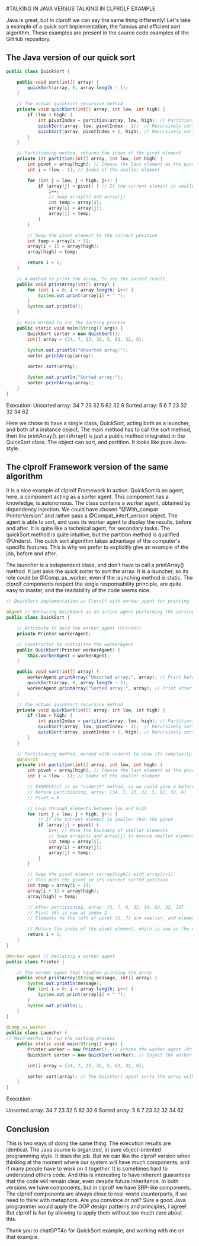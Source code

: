#TALKING IN JAVA VERSUS TALKING IN CLPROLF EXAMPLE

Java is great, but in clprolf we can say the same thing differently!
Let's take a example of a quick sort implementation, the famous and efficient sort algorithm.
These examples are present in the source code examples of the GitHub repository.

## The Java version of our quick sort

```java
public class QuickSort {

    public void sort(int[] array) {
        quickSort(array, 0, array.length - 1);
    }

    // The actual quicksort recursive method
    private void quickSort(int[] array, int low, int high) {
        if (low < high) {
            int pivotIndex = partition(array, low, high); // Partitioning the array
            quickSort(array, low, pivotIndex - 1);  // Recursively sort the left side
            quickSort(array, pivotIndex + 1, high); // Recursively sort the right side
        }
    }

    // Partitioning method, returns the index of the pivot element
    private int partition(int[] array, int low, int high) {
        int pivot = array[high]; // Choose the last element as the pivot
        int i = (low - 1); // Index of the smaller element

        for (int j = low; j < high; j++) {
            if (array[j] < pivot) { // If the current element is smaller than the pivot
                i++;
                // Swap array[i] and array[j]
                int temp = array[i];
                array[i] = array[j];
                array[j] = temp;
            }
        }

        // Swap the pivot element to the correct position
        int temp = array[i + 1];
        array[i + 1] = array[high];
        array[high] = temp;

        return i + 1;
    }

    // A method to print the array, to see the sorted result
    public void printArray(int[] array) {
        for (int i = 0; i < array.length; i++) {
            System.out.print(array[i] + " ");
        }
        System.out.println();
    }

    // Main method to run the sorting process
    public static void main(String[] args) {
        QuickSort sorter = new QuickSort();
        int[] array = {34, 7, 23, 32, 5, 62, 32, 6};
        
        System.out.println("Unsorted array:");
        sorter.printArray(array);

        sorter.sort(array);

        System.out.println("Sorted array:");
        sorter.printArray(array);
    }
}
```

Execution:
Unsorted array:
34 7 23 32 5 62 32 6 
Sorted array:
5 6 7 23 32 32 34 62

Here we chose to have a single class, QuickSort, acting both as a launcher, and both of a instance object. The main method has to call the sort method, then the printArray(). printArray() is just a public method integrated in the QuickSort class. The object can sort, and partition. It looks like pure Java-style.

## The clprolf Framework version of the same algorithm

It is a nice example of clprolf Framework in action. QuickSort is an agent, here, a component acting as a sorter agent. This component has a knowledge, is autonomous. The class contains a worker agent, obtained by dependency injection. We could have chosen "@With_compat PrinterVersion" and rather pass a @Compat_interf_version object.
The agent is able to sort, and uses its worker agent to display the results, before and after. It is quite like a technical agent, for secondary tasks.
The quickSort method is quite intuitive, but the partition method is qualified @Underst. The quick sort algorithm takes advantage of the computer's specific features. This is why we prefer to explicitly give an example of the job, before and after.

The launcher is a independent class, and don't have to call a printArray() method. It just asks the quick sorter to sort the array. It is a launcher, so its role could be @Comp_as_worker, even if the launching method is static.
The clprolf components respect the single responsability principle, are quite easy to master, and the readability of the code seems nice.

```java
// QuickSort implementation in Clprolf with worker_agent for printing

@Agent // Declaring QuickSort as an active agent performing the sorting
public class QuickSort {

    // Attribute to hold the worker_agent (Printer)
    private Printer workerAgent;

    // Constructor to initialize the workerAgent
    public QuickSort(Printer workerAgent) {
        this.workerAgent = workerAgent;
    }

    public void sort(int[] array) {
        workerAgent.printArray("Unsorted array:", array); // Print before sorting
        quickSort(array, 0, array.length - 1);
        workerAgent.printArray("Sorted array:", array); // Print after sorting
    }

    // The actual quicksort recursive method
    private void quickSort(int[] array, int low, int high) {
        if (low < high) {
            int pivotIndex = partition(array, low, high); // Partitioning the array
            quickSort(array, low, pivotIndex - 1);  // Recursively sort the left side
            quickSort(array, pivotIndex + 1, high); // Recursively sort the right side
        }
    }

    // Partitioning method, marked with underst to show its complexity
    @Underst
    private int partition(int[] array, int low, int high) {
        int pivot = array[high]; // Choose the last element as the pivot (array[high] = 6)
        int i = (low - 1); // Index of the smaller element

        // EXAMPLE(it is an "underst" method, so we could give a before and after example.
        // Before partitioning, array: [34, 7, 23, 32, 5, 62, 32, 6]
        // Pivot = 6

        // Loop through elements between low and high
        for (int j = low; j < high; j++) {
            // If the current element is smaller than the pivot
            if (array[j] < pivot) {
                i++; // Move the boundary of smaller elements
                // Swap array[i] and array[j] to ensure smaller elements come before larger ones
                int temp = array[i];
                array[i] = array[j];
                array[j] = temp;
            }
        }

        // Swap the pivot element (array[high]) with array[i+1]
        // This puts the pivot in its correct sorted position
        int temp = array[i + 1];
        array[i + 1] = array[high];
        array[high] = temp;

        // After partitioning, array: [5, 7, 6, 32, 34, 62, 32, 23]
        // Pivot (6) is now at index 2
        // Elements to the left of pivot (5, 7) are smaller, and elements to the right are larger or equal

        // Return the index of the pivot element, which is now in the correct position
        return i + 1;
    }
}

@Worker_agent // Declaring a worker agent
public class Printer {

    // The worker agent that handles printing the array
    public void printArray(String message, int[] array) {
        System.out.println(message);
        for (int i = 0; i < array.length; i++) {
            System.out.print(array[i] + " ");
        }
        System.out.println();
    }
}

@Comp_as_worker
public class Launcher {
// Main method to run the sorting process
    public static void main(String[] args) {
        Printer worker = new Printer(); // Create the worker_agent (Printer)
        QuickSort sorter = new QuickSort(worker); // Inject the worker_agent into QuickSort agent

        int[] array = {34, 7, 23, 32, 5, 62, 32, 6};

        sorter.sort(array); // The QuickSort agent sorts the array with the help of worker_agent
    }
}
```

Execution:

Unsorted array:
34 7 23 32 5 62 32 6 
Sorted array:
5 6 7 23 32 32 34 62 

## Conclusion

This is two ways of doing the same thing. The execution results are identical. The Java source is organized, in pure object-oriented programming style. It does the job. But we can like the clprolf version when thinking at the moment where our system will have much components, and if many people have to work on it together.
It is sometimes hard to understand others code. And this is interesting to have inherent guarantees that the code will remain clear, even despite future inheritance.
In both versions we have components, but in clprolf we have SRP-like components. The clprolf components are always close to real-world counterparts, if we need to think with metaphors.
Are you convince or not? Sure a good Java programmer would apply the OOP design patterns and principles, I agree! But clprolf is fun by allowing to apply them without too much care about this.

Thank you to chatGPT4o for QuickSort example, and working with me on that example.